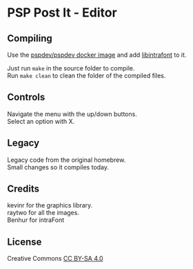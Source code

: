 # PSP Post It - Editor

## Compiling
Use the [pspdev/pspdev docker image](https://hub.docker.com/r/pspdev/pspdev) and add [libintrafont](https://github.com/pspdev/libintraFont) to it.  

Just run ```make``` in the source folder to compile.  
Run ```make clean``` to clean the folder of the compiled files.

## Controls
Navigate the menu with the up/down buttons.  
Select an option with X.

## Legacy
Legacy code from the original homebrew.  
Small changes so it compiles today.  

## Credits
kevinr for the graphics library.  
raytwo for all the images.  
Benhur for intraFont

## License
Creative Commons [CC BY-SA 4.0](https://creativecommons.org/licenses/by-sa/4.0/)  